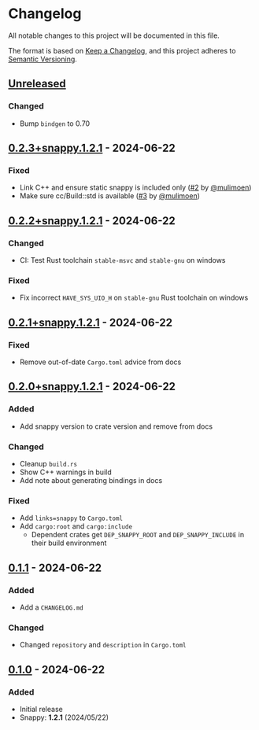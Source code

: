 # Changelog

All notable changes to this project will be documented in this file.

The format is based on [Keep a Changelog](https://keepachangelog.com/en/1.1.0/),
and this project adheres to [Semantic Versioning](https://semver.org/spec/v2.0.0.html).

## [Unreleased]

### Changed
 - Bump `bindgen` to 0.70

## [0.2.3+snappy.1.2.1] - 2024-06-22

### Fixed
 - Link C++ and ensure static snappy is included only ([#2](https://github.com/LDeakin/rust_snappy_src/pull/2) by [@mulimoen])
 - Make sure cc/Build::std is available ([#3](https://github.com/LDeakin/rust_snappy_src/pull/3) by [@mulimoen])

## [0.2.2+snappy.1.2.1] - 2024-06-22

### Changed
 - CI: Test Rust toolchain `stable-msvc` and `stable-gnu` on windows

### Fixed
 - Fix incorrect `HAVE_SYS_UIO_H` on `stable-gnu` Rust toolchain on windows

## [0.2.1+snappy.1.2.1] - 2024-06-22

### Fixed
 - Remove out-of-date `Cargo.toml` advice from docs

## [0.2.0+snappy.1.2.1] - 2024-06-22

### Added
 - Add snappy version to crate version and remove from docs

### Changed
 - Cleanup `build.rs`
 - Show C++ warnings in build
 - Add note about generating bindings in docs

### Fixed
 - Add `links=snappy` to `Cargo.toml`
 - Add `cargo:root` and `cargo:include`
   - Dependent crates get `DEP_SNAPPY_ROOT` and `DEP_SNAPPY_INCLUDE` in their build environment

## [0.1.1] - 2024-06-22

### Added
 - Add a `CHANGELOG.md`

### Changed
 - Changed `repository` and `description` in `Cargo.toml`

## [0.1.0] - 2024-06-22

### Added
- Initial release
- Snappy: **1.2.1** (2024/05/22)

[unreleased]: https://github.com/LDeakin/rust_snappy_src/compare/v0.2.3+snappy.1.2.1...HEAD
[0.2.3+snappy.1.2.1]: https://github.com/LDeakin/rust_snappy_src/releases/tag/v0.2.3+snappy.1.2.1
[0.2.2+snappy.1.2.1]: https://github.com/LDeakin/rust_snappy_src/releases/tag/v0.2.2+snappy.1.2.1
[0.2.1+snappy.1.2.1]: https://github.com/LDeakin/rust_snappy_src/releases/tag/v0.2.1+snappy.1.2.1
[0.2.0+snappy.1.2.1]: https://github.com/LDeakin/rust_snappy_src/releases/tag/v0.2.0+snappy.1.2.1
[0.1.1]: https://github.com/LDeakin/rust_snappy_src/releases/tag/v0.1.1
[0.1.0]: https://github.com/LDeakin/rust_snappy_src/releases/tag/v0.1.0

[@mulimoen]: https://github.com/mulimoen
